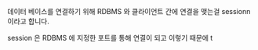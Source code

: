 데이터 베이스를 연결하기 위해 RDBMS 와 클라이언트 간에 연결을 맺는걸 
sessionn 이라고 합니다. 

session 은 RDBMS 에 지정한 포트를 통해 연결이 되고 이렇기 때문에 t